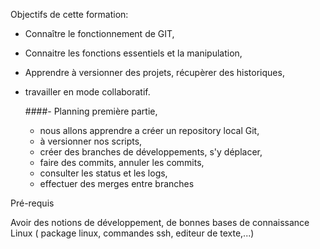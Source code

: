 
Objectifs de cette formation:

 - Connaître le fonctionnement de GIT, 
 - Connaitre les fonctions essentiels et la manipulation,
 - Apprendre à versionner des projets, récupèrer des historiques,
 - travailler en mode collaboratif.
 
   ####- Planning première partie, 
     - nous allons apprendre a créer un repository local Git,
     - à versionner nos scripts,
     - créer des branches de développements, s'y déplacer, 
     - faire des commits,  annuler les commits,
     - consulter les status et les logs,
     - effectuer des merges entre branches
  
Pré-requis

Avoir des notions de développement, de bonnes bases de connaissance Linux ( package linux, commandes ssh, editeur de texte,...)

